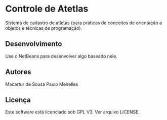 Controle de Atetlas
===================

Sistema de cadastro de atletas (para práticas de conceitos de orientação a
objetos e técnicas de programação).


Desenvolvimento
---------------

Use o NetBeans para desenvolver algo baseado nele.


Autores
------
Macartur de Sousa
Paulo Meirelles


Licença
-------

Este software está licenciado sob GPL V3. Ver arquivo LICENSE.



